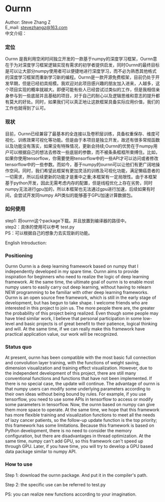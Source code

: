 # Ournn
Author: Steve Zhang Z    
E_mail: stevezhangz@163.com    
中文介绍：
### 定位
Ournn 是我利用空闲时间独立开发的一款基于numpy的深度学习框架，Ournn意在于为对深度学习框架逻辑实现有需求的初学者提供启发，同时Ournn的最终目标是可以让大部分numpy使用者可以便捷地进行深度学习，而不必为熟悉其他格式的深度学习框架而重新学习新的编程。Ournn是一款开源免费框架，目前仍处于开发早期，但是已经初具规模。我欢迎对此项目感兴趣的朋友加入进来，人越多，这个项目实现的概率就越大。即便可能有些人已经尝试过类似的工作，但是我相信亲身参与到一些底层并且基础的项目，对于自己的耐心以及逻辑思维和意志的提升都有莫大的好处。同时，如果我们可以真正地让这款框架具备实际应用价值，我们的工作也就得到了认可。

### 现状
目前，Ournn已经兼容了最基本的全连接以及卷积层训练，具备权重保存、维度可视化、训练效果可视化等功能。但是由于本项目是独立开发，故还有很多常规函数以及功能没有落实，如果没有特殊情况，更新会持续;Ournn的优势在于numpy用户可以根据自己的想法去修改一些底层的参数，而不被条条框框所束缚住。比如，如果你使用tensorflow，你需要使用tensorflow中的一些API才可以访问或者修改tensorflow中的一些参数。而如今，基于numpy的ournn可以让他们有更广阔地操作空间。同时，我们希望此框架有更加灵活的训练及可视化功能，满足懒癌患者的一切需求，所以后续更新的功能才是重中之重;本框架有一定局限性。由于本框架基于python开发，因此无需考虑内存的配置，但是线程优化上存在劣势，同时numpy无法进行gpu加的，所以本框架也无法通过gpu进行加速，后续如果有时间，会尝试开发同numpy API类似的能够基于GPU加速计算数据包。

### 如何使用
step1: 将ournn这个package下载。并且放置到编译器的路径中。    
step2：具体的使用可以参考 test.py    
PS：可以根据自己的想象力去实现新的功能。

English Introduction:

### Positioning

Ournn Ournn is a deep learning framework based on numpy that I independently developed in my spare time. Ournn aims to provide inspiration for beginners who need to realize the logic of deep learning framework. At the same time, the ultimate goal of ournn is to enable most numpy users to easily carry out deep learning, without having to relearn NEW programming to be familiar with other deep learning frameworks. Ournn is an open source free framework, which is still in the early stage of development, but has begun to take shape. I welcome friends who are interested in this project to join us. The more people there are, the greater the probability of this project being realized. Even though some people may have tried similar work, I believe that personal participation in some low-level and basic projects is of great benefit to their patience, logical thinking and will. At the same time, if we can really make this framework have practical application value, our work will be recognized.



### Status quo

At present, ournn has been compatible with the most basic full connection and convolution layer training, with the functions of weight saving, dimension visualization and training effect visualization. However, due to the independent development of this project, there are still many conventional functions and functions that have not been implemented. If there is no special case, the update will continue. The advantage of ournn is that numpy users can modify some underlying parameters according to their own ideas without being bound by rules. For example, if you use tensorflow, you need to use some APIs in tensorflow to access or modify some parameters in tensorflow. Now, the ournn based on numpy can give them more space to operate. At the same time, we hope that this framework has more flexible training and visualization functions to meet all the needs of lazy cancer patients, so the follow-up update function is the top priority; this framework has some limitations. Because this framework is based on Python development, there is no need to consider the memory configuration, but there are disadvantages in thread optimization. At the same time, numpy can't add GPU, so this framework can't speed up through GPU. Later, if you have time, you will try to develop a GPU based data package similar to numpy API.



### How to use

Step 1: download the ournn package. And put it in the compiler's path.

Step 2: the specific use can be referred to test.py

PS: you can realize new functions according to your imagination.
